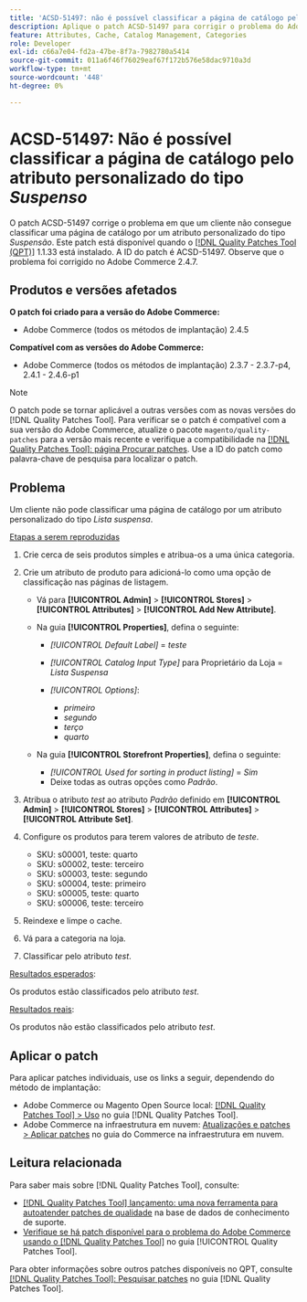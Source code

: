 ```yaml
---
title: 'ACSD-51497: não é possível classificar a página de catálogo pelo atributo personalizado do tipo Suspenso'
description: Aplique o patch ACSD-51497 para corrigir o problema do Adobe Commerce em que um cliente não pode classificar uma página de catálogo pelo atributo personalizado do tipo Suspenso.
feature: Attributes, Cache, Catalog Management, Categories
role: Developer
exl-id: c66a7e04-fd2a-47be-8f7a-7982780a5414
source-git-commit: 011a6f46f76029eaf67f172b576e58dac9710a3d
workflow-type: tm+mt
source-wordcount: '448'
ht-degree: 0%

---
```


# ACSD-51497: Não é possível classificar a página de catálogo pelo atributo personalizado do tipo *Suspenso*

O patch ACSD-51497 corrige o problema em que um cliente não consegue classificar uma página de catálogo por um atributo personalizado do tipo *Suspensão*. Este patch está disponível quando o [[!DNL Quality Patches Tool (QPT)]](https://experienceleague.adobe.com/pt-br/docs/commerce-operations/tools/quality-patches-tool/quality-patches-tool-to-self-serve-quality-patches) 1.1.33 está instalado. A ID do patch é ACSD-51497. Observe que o problema foi corrigido no Adobe Commerce 2.4.7.

## Produtos e versões afetados

**O patch foi criado para a versão do Adobe Commerce:**

* Adobe Commerce (todos os métodos de implantação) 2.4.5

**Compatível com as versões do Adobe Commerce:**

* Adobe Commerce (todos os métodos de implantação) 2.3.7 - 2.3.7-p4, 2.4.1 - 2.4.6-p1

>[!NOTE]
>
>O patch pode se tornar aplicável a outras versões com as novas versões do [!DNL Quality Patches Tool]. Para verificar se o patch é compatível com a sua versão do Adobe Commerce, atualize o pacote `magento/quality-patches` para a versão mais recente e verifique a compatibilidade na [[!DNL Quality Patches Tool]: página Procurar patches](https://experienceleague.adobe.com/tools/commerce-quality-patches/index.html?lang=pt-BR). Use a ID do patch como palavra-chave de pesquisa para localizar o patch.

## Problema

Um cliente não pode classificar uma página de catálogo por um atributo personalizado do tipo *Lista suspensa*.

<u>Etapas a serem reproduzidas</u>

1. Crie cerca de seis produtos simples e atribua-os a uma única categoria.
1. Crie um atributo de produto para adicioná-lo como uma opção de classificação nas páginas de listagem.

   * Vá para **[!UICONTROL Admin]** > **[!UICONTROL Stores]** > **[!UICONTROL Attributes]** > **[!UICONTROL Add New Attribute]**.
   * Na guia **[!UICONTROL Properties]**, defina o seguinte:

      * *[!UICONTROL Default Label]* = *teste*
      * *[!UICONTROL Catalog Input Type]* para Proprietário da Loja = *Lista Suspensa*
      * *[!UICONTROL Options]*:

         * *primeiro*
         * *segundo*
         * *terço*
         * *quarto*

   * Na guia **[!UICONTROL Storefront Properties]**, defina o seguinte:

      * *[!UICONTROL Used for sorting in product listing]* = *Sim*
      * Deixe todas as outras opções como *Padrão*.

1. Atribua o atributo *test* ao atributo *Padrão* definido em **[!UICONTROL Admin]** > **[!UICONTROL Stores]** > **[!UICONTROL Attributes]** > **[!UICONTROL Attribute Set]**.
1. Configure os produtos para terem valores de atributo de *teste*.

   * SKU: s00001, teste: quarto
   * SKU: s00002, teste: terceiro
   * SKU: s00003, teste: segundo
   * SKU: s00004, teste: primeiro
   * SKU: s00005, teste: quarto
   * SKU: s00006, teste: terceiro

1. Reindexe e limpe o cache.
1. Vá para a categoria na loja.
1. Classificar pelo atributo *test*.

<u>Resultados esperados</u>:

Os produtos estão classificados pelo atributo *test*.

<u>Resultados reais</u>:

Os produtos não estão classificados pelo atributo *test*.

## Aplicar o patch

Para aplicar patches individuais, use os links a seguir, dependendo do método de implantação:

* Adobe Commerce ou Magento Open Source local: [[!DNL Quality Patches Tool] > Uso](/help/tools/quality-patches-tool/usage.md) no guia [!DNL Quality Patches Tool].
* Adobe Commerce na infraestrutura em nuvem: [Atualizações e patches > Aplicar patches](https://experienceleague.adobe.com/docs/commerce-cloud-service/user-guide/develop/upgrade/apply-patches.html?lang=pt-BR) no guia do Commerce na infraestrutura em nuvem.

## Leitura relacionada

Para saber mais sobre [!DNL Quality Patches Tool], consulte:

* [[!DNL Quality Patches Tool] lançamento: uma nova ferramenta para autoatender patches de qualidade](https://experienceleague.adobe.com/pt-br/docs/commerce-operations/tools/quality-patches-tool/quality-patches-tool-to-self-serve-quality-patches) na base de dados de conhecimento de suporte.
* [Verifique se há patch disponível para o problema do Adobe Commerce usando o  [!DNL Quality Patches Tool]](/help/tools/quality-patches-tool/patches-available-in-qpt/check-patch-for-magento-issue-with-magento-quality-patches.md) no guia [!UICONTROL Quality Patches Tool].


Para obter informações sobre outros patches disponíveis no QPT, consulte [[!DNL Quality Patches Tool]: Pesquisar patches](https://experienceleague.adobe.com/tools/commerce-quality-patches/index.html?lang=pt-BR) no guia [!DNL Quality Patches Tool].
